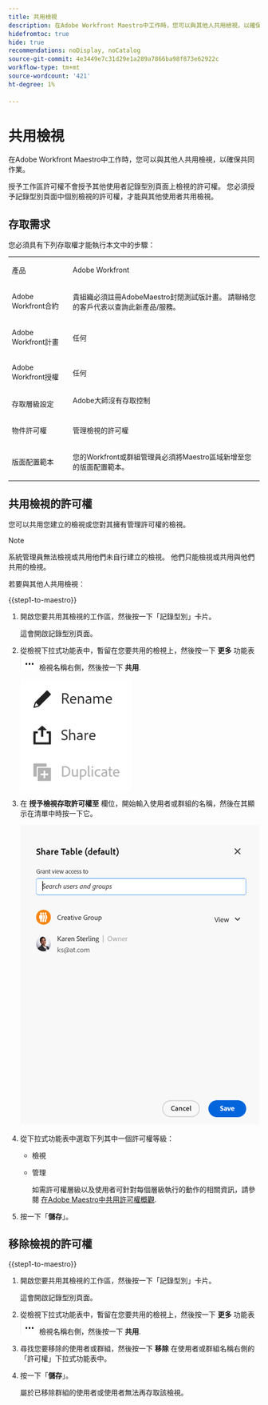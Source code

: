 ```yaml
---
title: 共用檢視
description: 在Adobe Workfront Maestro中工作時，您可以與其他人共用檢視，以確保共同作業。
hidefromtoc: true
hide: true
recommendations: noDisplay, noCatalog
source-git-commit: 4e3449e7c31d29e1a289a7866ba98f873e62922c
workflow-type: tm+mt
source-wordcount: '421'
ht-degree: 1%

---
```



<!--*****************ADD TO TOC AND MINITOC WHEN RELEASING*********************-->

<!--update the metadata and description when we turn this article live; also, update title after Bob adds Maestro as a product-->

# 共用檢視

在Adobe Workfront Maestro中工作時，您可以與其他人共用檢視，以確保共同作業。

授予工作區許可權不會授予其他使用者記錄型別頁面上檢視的許可權。 您必須授予記錄型別頁面中個別檢視的許可權，才能與其他使用者共用檢視。

## 存取需求

您必須具有下列存取權才能執行本文中的步驟：

<table style="table-layout:auto">
 <col>
 </col>
 <col>
 </col>
 <tbody>
    <tr>
<tr>
<td>
   <p> 產品</p> </td>
   <td>
   <p> Adobe Workfront</p> </td>
  </tr>  
 <td role="rowheader"><p>Adobe Workfront合約</p></td>
   <td>
<p>貴組織必須註冊AdobeMaestro封閉測試版計畫。 請聯絡您的客戶代表以查詢此新產品/服務。 </p>
   </td>
  </tr>
  <tr>
   <td role="rowheader"><p>Adobe Workfront計畫</p></td>
   <td>
<p>任何</p>
   </td>
  </tr>
  <tr>
   <td role="rowheader"><p>Adobe Workfront授權</p></td>
   <td>
   <p>任何</p> 
  </td>
  </tr>

<tr>
   <td role="rowheader"><p>存取層級設定</p></td>
   <td> Adobe大師沒有存取控制</p>  
</td>
  </tr>

<tr>
   <td role="rowheader"><p>物件許可權</p></td>
   <td> <p>管理檢視的許可權</p>  
</td>
  </tr>

<tr>
   <td role="rowheader"><p>版面配置範本</p></td>
   <td> <p>您的Workfront或群組管理員必須將Maestro區域新增至您的版面配置範本。 </p>  
</td>
  </tr>
 </tbody>
</table>

## 共用檢視的許可權

您可以共用您建立的檢視或您對其擁有管理許可權的檢視。

>[!NOTE]
>
>系統管理員無法檢視或共用他們未自行建立的檢視。 他們只能檢視或共用與他們共用的檢視。


若要與其他人共用檢視：

{{step1-to-maestro}}

1. 開啟您要共用其檢視的工作區，然後按一下「記錄型別」卡片。

   這會開啟記錄型別頁面。

1. 從檢視下拉式功能表中，暫留在您要共用的檢視上，然後按一下 **更多** 功能表 ![](assets/more-menu.png) 檢視名稱右側，然後按一下 **共用**.

   ![](assets/more-menu-for-views-expanded-with-share-option.png)

1. 在 **授予檢視存取許可權至** 欄位，開始輸入使用者或群組的名稱，然後在其顯示在清單中時按一下它。

   ![](assets/sharing-a-view-ui-with-groups.png)

1. 從下拉式功能表中選取下列其中一個許可權等級：
   * 檢視
   * 管理

     如需許可權層級以及使用者可針對每個層級執行的動作的相關資訊，請參閱 [在Adobe Maestro中共用許可權概觀](../access/sharing-permissions-overview.md).
1. 按一下「**儲存**」。


## 移除檢視的許可權


{{step1-to-maestro}}

1. 開啟您要共用其檢視的工作區，然後按一下「記錄型別」卡片。

   這會開啟記錄型別頁面。

1. 從檢視下拉式功能表中，暫留在您要共用的檢視上，然後按一下 **更多** 功能表 ![](assets/more-menu.png) 檢視名稱右側，然後按一下 **共用**.

1. 尋找您要移除的使用者或群組，然後按一下 **移除** 在使用者或群組名稱右側的「許可權」下拉式功能表中。

1. 按一下「**儲存**」。

   屬於已移除群組的使用者或使用者無法再存取該檢視。